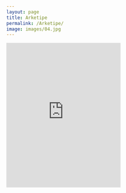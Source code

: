 ```yaml
---
layout: page
title: Arketipe
permalink: /Arketipe/
image: images/04.jpg
---
```


<iframe src="https://open.spotify.com/embed/album/1v7hBIWUmfhggbxYd9HIW7" width="fit" height="380" frameborder="0" allowtransparency="true" allow="encrypted-media"></iframe>
